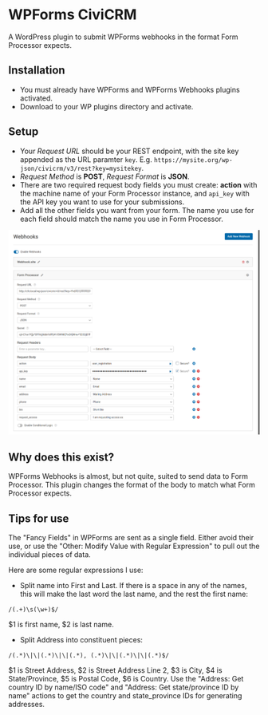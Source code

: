 # WPForms CiviCRM

A WordPress plugin to submit WPForms webhooks in the format Form Processor expects.

## Installation
* You must already have WPForms and WPForms Webhooks plugins activated.
* Download to your WP plugins directory and activate.

## Setup
* Your *Request URL* should be your REST endpoint, with the site key appended as the URL paramter `key`.  E.g. `https://mysite.org/wp-json/civicrm/v3/rest?key=mysitekey`.
* *Request Method* is **POST**, *Request Format* is **JSON**.
* There are two required request body fields you must create: **action** with the machine name of your Form Processor instance, and `api_key` with the API key you want to use for your submissions.
* Add all the other fields you want from your form.  The name you use for each field should match the name you use in Form Processor.

![Screenshot](/images/screenshot.png)

## Why does this exist?
WPForms Webhooks is almost, but not quite, suited to send data to Form Processor.  This plugin changes the format of the body to match what Form Processor expects.

## Tips for use
The "Fancy Fields" in WPForms are sent as a single field.  Either avoid their use, or use the "Other: Modify Value with Regular Expression" to pull out the individual pieces of data.

Here are some regular expressions I use:
* Split name into First and Last. If there is a space in any of the names, this will make the last word the last name, and the rest the first name:
```
/(.+)\s(\w+)$/
```
$1 is first name, $2 is last name.

* Split Address into constituent pieces:
```
/(.*)\|\|(.*)\|\|(.*), (.*)\|\|(.*)\|\|(.*)$/
```
$1 is Street Address, $2 is Street Address Line 2, $3 is City, $4 is State/Province, $5 is Postal Code, $6 is Country.
Use the "Address: Get country ID by name/ISO code" and "Address: Get state/province ID by name" actions to get the country and state_province IDs for generating addresses.
